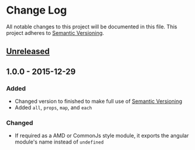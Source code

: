 # Change Log
All notable changes to this project will be documented in this file.
This project adheres to [Semantic Versioning](http://semver.org/).

## [Unreleased]

## 1.0.0 - 2015-12-29
### Added
- Changed version to finished to make full use of [Semantic Versioning](http://semver.org/)
- Added `all`, `props`, `map`, and `each`

### Changed
- If required as a AMD or CommonJs style module, it exports the angular module's name instead of `undefined`

[Unreleased]: https://github.com/dbartholomae/ngQplus/compare/v1.0.0...HEAD
